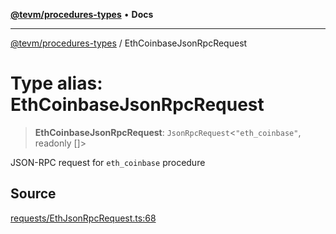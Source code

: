 [**@tevm/procedures-types**](../README.md) • **Docs**

***

[@tevm/procedures-types](../globals.md) / EthCoinbaseJsonRpcRequest

# Type alias: EthCoinbaseJsonRpcRequest

> **EthCoinbaseJsonRpcRequest**: `JsonRpcRequest`\<`"eth_coinbase"`, readonly []\>

JSON-RPC request for `eth_coinbase` procedure

## Source

[requests/EthJsonRpcRequest.ts:68](https://github.com/evmts/tevm-monorepo/blob/main/packages/procedures-types/src/requests/EthJsonRpcRequest.ts#L68)
